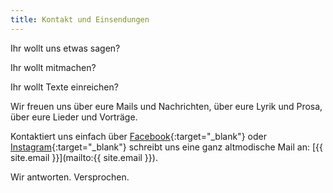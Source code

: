 ```yaml
---
title: Kontakt und Einsendungen 
---
```


[](fotos/gilajan.jpg)
Ihr wollt uns etwas sagen?

Ihr wollt mitmachen?

Ihr wollt Texte einreichen? 

Wir freuen uns über eure Mails und Nachrichten, über eure Lyrik und Prosa, über eure Lieder und Vorträge.

Kontaktiert uns einfach über [Facebook]({{site.facebook}}){:target="_blank"} oder [Instagram]({{site.instagram}}){:target="_blank"} schreibt uns eine ganz altmodische Mail an: [{{ site.email }}](mailto:{{ site.email }}). 

Wir antworten. Versprochen.